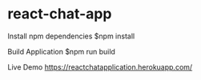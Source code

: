 # react-chat-app

Install npm dependencies
$npm install

Build Application
$npm run build

Live Demo
https://reactchatapplication.herokuapp.com/
